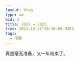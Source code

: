 ```yaml
---
layout: blog
type: md
bid: 2
title: 2021 → 2022
time: 2021-12-31T18:48:00.938Z
tags:
  - 闲聊
---
```



真是毫无准备，又一年结束了。
